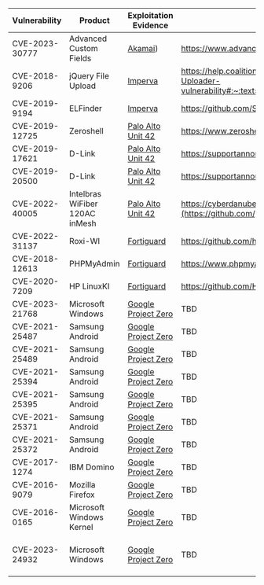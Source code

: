 | Vulnerability| Product | Exploitation Evidence | Patch | Date Reported | Status |
| ----------- | ----------- | ----------- | ----------- | ----------- | ----------- |
| CVE-2023-30777 | Advanced Custom Fields | [Akamai](https://www.akamai.com/blog/security-research/attackers-leverage-sample-exploit-wordpress-plugin)) | https://www.advancedcustomfields.com/blog/acf-6-1-6 | 6/29/2023 | TBD |
| CVE-2018-9206 | jQuery File Upload | [Imperva](https://www.imperva.com/blog/crimeops-of-the-kashmirblack-botnet-part-ii/) | https://help.coalitioninc.com/hc/en-us/articles/7688075068699-How-to-mitigate-CVE-2018-9206-jQuery-File-Uploader-vulnerability#:~:text=CVE%2D2018%2D9206%20documents%20an,plugin%20maintainer%20provided%20a%20fix. | 6/27/2023 | TBD |
| CVE-2019-9194 | ELFinder | [Imperva](https://www.imperva.com/blog/crimeops-of-the-kashmirblack-botnet-part-ii/) | https://github.com/Studio-42/elFinder/blob/98d48fa9877a1905a0c36b8fda908b7193614b9c/Changelog#L229 | 6/27/2023 | TBD |
| CVE-2019-12725 | Zeroshell | [Palo Alto Unit 42](https://unit42.paloaltonetworks.com/mirai-variant-targets-iot-exploits/) | https://www.zeroshell.org/new-release-and-critical-vulnerability/ | 6/26/2023 | TBD |
| CVE-2019-17621 | D-Link | [Palo Alto Unit 42](https://unit42.paloaltonetworks.com/mirai-variant-targets-iot-exploits/) | https://supportannouncement.us.dlink.com/announcement/publication.aspx?name=SAP10146 | 6/26/2023 | 6/29/2023 |
| CVE-2019-20500 | D-Link | [Palo Alto Unit 42](https://unit42.paloaltonetworks.com/mirai-variant-targets-iot-exploits/) | https://supportannouncement.us.dlink.com/announcement/publication.aspx?name=SAP10113 | 6/26/2023 | 6/29/2023 |
| CVE-2022-40005 | Intelbras WiFiber 120AC inMesh | [Palo Alto Unit 42](https://unit42.paloaltonetworks.com/mirai-variant-targets-iot-exploits/) | https://cyberdanube.com/en/authenticated-command-injection-in-intelbras-wifiber-120ac-inmesh/![image](https://github.com/patrickmgarrity/CISA-KEV/assets/11055769/8400dae6-8a88-4213-b945-0dd8107a713e) | 6/26/2023 | TBD |
| CVE-2022-31137 | Roxi-WI | [Fortiguard](https://www.fortiguard.com/threat-signal-report/4926/new-zerobot-variant-exploits-additional-vulnerabilities-for-propagation) | https://github.com/hap-wi/roxy-wi/security/advisories/GHSA-53r2-mq99-f532 | 6/24/2023 | TBD |
| CVE-2018-12613 | PHPMyAdmin| [Fortiguard](https://www.fortiguard.com/threat-signal-report/4926/new-zerobot-variant-exploits-additional-vulnerabilities-for-propagation) | https://www.phpmyadmin.net/security/PMASA-2018-4/ | 6/24/2023 | TBD |
| CVE-2020-7209 | HP LinuxKI | [Fortiguard](https://www.fortiguard.com/threat-signal-report/4926/new-zerobot-variant-exploits-additional-vulnerabilities-for-propagation) | https://github.com/HewlettPackard/LinuxKI/issues/29 | 6/24/2023 | TBD |
| CVE-2023-21768 | Microsoft Windows | [Google Project Zero](https://docs.google.com/spreadsheets/d/1lkNJ0uQwbeC1ZTRrxdtuPLCIl7mlUreoKfSIgajnSyY/view#gid=0) | TBD | 6/6/2023 | TBD |
| CVE-2021-25487 | Samsung Android | [Google Project Zero](https://docs.google.com/spreadsheets/d/1lkNJ0uQwbeC1ZTRrxdtuPLCIl7mlUreoKfSIgajnSyY/view#gid=0) | TBD | 6/6/2023 | 6/29/2023 |
| CVE-2021-25489 | Samsung Android  | [Google Project Zero](https://docs.google.com/spreadsheets/d/1lkNJ0uQwbeC1ZTRrxdtuPLCIl7mlUreoKfSIgajnSyY/view#gid=0) | TBD | 6/6/2023 | 6/29/2023 |
| CVE-2021-25394 | Samsung Android  | [Google Project Zero](https://docs.google.com/spreadsheets/d/1lkNJ0uQwbeC1ZTRrxdtuPLCIl7mlUreoKfSIgajnSyY/view#gid=0) | TBD | 6/6/2023 | 6/29/2023 |
| CVE-2021-25395 | Samsung Android  | [Google Project Zero](https://docs.google.com/spreadsheets/d/1lkNJ0uQwbeC1ZTRrxdtuPLCIl7mlUreoKfSIgajnSyY/view#gid=0) | TBD | 6/6/2023 | 6/29/2023 |
| CVE-2021-25371 | Samsung Android | [Google Project Zero](https://docs.google.com/spreadsheets/d/1lkNJ0uQwbeC1ZTRrxdtuPLCIl7mlUreoKfSIgajnSyY/view#gid=0) | TBD | 6/6/2023 | 6/29/2023 |
| CVE-2021-25372 | Samsung Android | [Google Project Zero](https://docs.google.com/spreadsheets/d/1lkNJ0uQwbeC1ZTRrxdtuPLCIl7mlUreoKfSIgajnSyY/view#gid=0) | TBD | 6/6/2023 | 6/29/2023 |
| CVE-2017-1274 | IBM Domino | [Google Project Zero](https://docs.google.com/spreadsheets/d/1lkNJ0uQwbeC1ZTRrxdtuPLCIl7mlUreoKfSIgajnSyY/view#gid=0) | TBD | Added - 6/6/2023 | TBD |
| CVE-2016-9079 | Mozilla Firefox | [Google Project Zero](https://docs.google.com/spreadsheets/d/1lkNJ0uQwbeC1ZTRrxdtuPLCIl7mlUreoKfSIgajnSyY/view#gid=0) | TBD | 6/6/2023 | Added - 06/22/2023 |
| CVE-2016-0165 | Microsoft Windows Kernel | [Google Project Zero](https://docs.google.com/spreadsheets/d/1lkNJ0uQwbeC1ZTRrxdtuPLCIl7mlUreoKfSIgajnSyY/view#gid=0) | TBD | 6/6/2023 | Added - 06/22/2023 |
| CVE-2023-24932 | Microsoft Windows | [Google Project Zero](https://docs.google.com/spreadsheets/d/1lkNJ0uQwbeC1ZTRrxdtuPLCIl7mlUreoKfSIgajnSyY/view#gid=0) | TBD | 6/6/2023 | Denied - No Sufficient Fix Provided by Microsoft |
